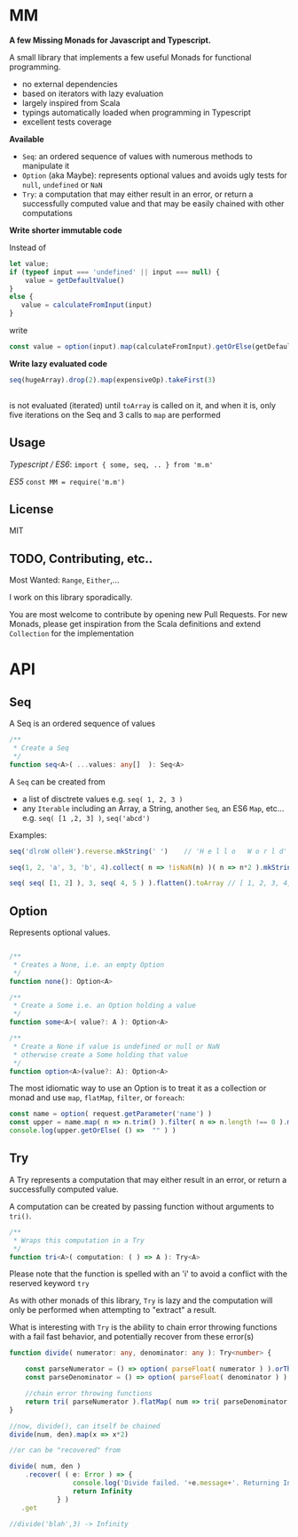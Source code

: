 MM
===

**A few  Missing Monads for Javascript and Typescript.**

A small library that implements a few useful Monads for functional programming.
 - no external dependencies
 - based on iterators with lazy evaluation
 - largely inspired from Scala
 - typings automatically loaded when programming in Typescript
 - excellent tests coverage

 **Available**

  - `Seq`: an ordered sequence of values with numerous methods to manipulate it
  - `Option` (aka Maybe): represents optional values and avoids ugly tests for `null`, `undefined` or `NaN`
  - `Try`: a computation that may either result in an error, or return a successfully computed value and that may be easily chained with other computations
 
**Write shorter immutable code**
 
 Instead of 
 
 ```javascript
 let value;
 if (typeof input === 'undefined' || input === null) {
     value = getDefaultValue()
 }
 else {
    value = calculateFromInput(input)
 }
```

write

```javascript
const value = option(input).map(calculateFromInput).getOrElse(getDefaultValue) 
```
  
**Write lazy evaluated code**
  
```javascript
seq(hugeArray).drop(2).map(expensiveOp).takeFirst(3)
  
```
is not evaluated (iterated) until `toArray` is called on it, and when it is, only five iterations on the Seq and 3 calls to `map` are performed
  
Usage
-----

*Typescript / ES6*: `import { some, seq, .. } from 'm.m'`

*ES5* `const MM = require('m.m')`

License
-------

MIT

TODO, Contributing, etc..
--------------------------

Most Wanted: `Range`, `Either`,...

I work on this library sporadically.

You are most welcome to contribute by opening new Pull Requests.
For new Monads, please get inspiration from the Scala definitions and extend `Collection` for the implementation


API
===
  
Seq
---
A Seq is an ordered sequence of values

```typescript
/**
 * Create a Seq
 */
function seq<A>( ...values: any[]  ): Seq<A>
```

 A `Seq` can be created from

   - a list of disctrete values e.g. `seq( 1, 2, 3 )`
   - any `Iterable` including an Array, a String, another `Seq`, an ES6 `Map`, etc... e.g. `seq( [1 ,2, 3] )`, `seq('abcd')`


 Examples:

  ```typescript
  seq('dlroW olleH').reverse.mkString(' ')    // 'H e l l o   W o r l d'

  seq(1, 2, 'a', 3, 'b', 4).collect( n => !isNaN(n) )( n => n*2 ).mkString('[', ',', ']')    // '[2,4,6,8]'

  seq( seq( [1, 2] ), 3, seq( 4, 5 ) ).flatten().toArray // [ 1, 2, 3, 4, 5 ]
  ```

Option
------

Represents optional values.

```typescript

/**
 * Creates a None, i.e. an empty Option
 */
function none(): Option<A>

/**
 * Create a Some i.e. an Option holding a value
 */
function some<A>( value?: A ): Option<A>

/**
 * Create a None if value is undefined or null or NaN
 * otherwise create a Some holding that value
 */
function option<A>(value?: A): Option<A>
```

The most idiomatic way to use an Option is to treat it as a collection or monad and use `map`, `flatMap`, `filter`, or `foreach`:

```typescript
const name = option( request.getParameter('name') )
const upper = name.map( n => n.trim() ).filter( n => n.length !== 0 ).map( n => n.toUpperCase() )
console.log(upper.getOrElse( () =>  "" ) )
```

Try
---
A Try represents a computation that may either result in an error, or return a successfully computed value.

A computation can be created by passing function without arguments to `tri()`.

```typescript
/**
 * Wraps this computation in a Try
 */
function tri<A>( computation: ( ) => A ): Try<A>
```
Please note that the function is spelled with an 'i' to avoid a conflict with the reserved keyword `try`

As with other monads of this library, `Try` is lazy and the computation will only be performed when attempting to "extract" a result.

What is interesting with `Try` is the ability to chain error throwing functions with a fail fast behavior, and
potentially recover from these error(s)

```typescript
function divide( numerator: any, denominator: any ): Try<number> {

    const parseNumerator = () => option( parseFloat( numerator ) ).orThrow( () => "Invalid numerator" );
    const parseDenominator = () => option( parseFloat( denominator ) ).orThrow( () => "Invalid denominator" );

    //chain error throwing functions
    return tri( parseNumerator ).flatMap( num => tri( parseDenominator ).map( den => num / den ) )
}

//now, divide(), can itself be chained
divide(num, den).map(x => x*2)

//or can be "recovered" from

divide( num, den )
    .recover( ( e: Error ) => {
                console.log('Divide failed. '+e.message+'. Returning Infinity')
                return Infinity
            } )
   .get

//divide('blah',3) -> Infinity

```

